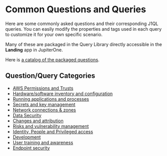 # Common Questions and Queries

Here are some commonly asked questions and their corresponding J1QL queries.
You can easily modify the properties and tags used in each query to customize
it for your own specific scenario.

Many of these are packaged in the Query Library directly accessible in the
**Landing** app in JupiterOne.

Here is [a catalog of the packaged questions][catalog].

## Question/Query Categories

- [AWS Permissions and Trusts][0]
- [Hardware/software inventory and configuration][1]
- [Running applications and processes][2]
- [Secrets and key management][3]
- [Network connections & zones][4]
- [Data Security][5]
- [Changes and attribution][6]
- [Risks and vulnerability management][7]
- [Identity, People and Privileged access][8]
- [Development][9]
- [User training and awareness][10]
- [Endpoint security][11]

[catalog]: ../docs/questions/catalog.md
[0]: ../queries/common-qq-aws-permissions.md
[1]: ../queries/common-qq-inventory-config.md
[2]: ../queries/common-qq-apps-processes.md
[3]: ../queries/common-qq-key-mgmt.md
[4]: ../queries/common-qq-network.md
[5]: ../queries/common-qq-data.md
[6]: ../queries/common-qq-changes.md
[7]: ../queries/common-qq-risks.md
[8]: ../queries/common-qq-idp.md
[9]: ../queries/common-qq-dev.md
[10]: ../queries/common-qq-training.md
[11]: ../queries/common-qq-endpoint.md
